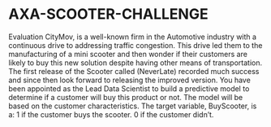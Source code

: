 # AXA-SCOOTER-CHALLENGE
 Evaluation CityMov, is a well-known firm in the Automotive industry with a continuous drive to addressing traffic congestion. This drive led them to the manufacturing of a mini scooter and then wonder if their customers are likely to buy this new solution despite having other means of transportation.  The first release of the Scooter called (NeverLate) recorded much success and since then look forward to releasing the improved version.  You have been appointed as the Lead Data Scientist to build a predictive model to determine if a customer will buy this product or not.  The model will be based on the customer characteristics. The target variable, BuyScooter, is a:  1 if the customer buys the scooter. 0 if the customer didn’t.
